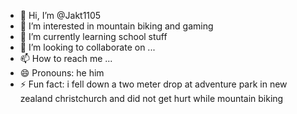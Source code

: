- 👋 Hi, I’m @Jakt1105
- 👀 I’m interested in mountain biking and gaming
- 🌱 I’m currently learning school stuff
- 💞️ I’m looking to collaborate on ...
- 📫 How to reach me ...
- 😄 Pronouns: he him
- ⚡ Fun fact: i fell down a two meter drop at adventure park in new zealand christchurch and did not get hurt while mountain biking

<!---
Jakt1105/Jakt1105 is a ✨ special ✨ repository because its `README.md` (this file) appears on your GitHub profile.
You can click the Preview link to take a look at your changes.
--->
